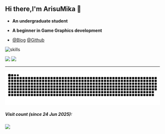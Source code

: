 ## Hi there,I'm ArisuMika 👋
* **An undergraduate student**
* **A beginner in Game Graphics development**

* [@Blog](https://blog.arisumika.top) [@Github](https://github.com/ArisuMika520)

![skills](https://skillicons.dev/icons?perline=14&i=c,cpp,cs,unity,unreal,blender,lua,opencv,vue,html,css,js,python,java,git,github,vscode,visualstudio,md,vim,powershell,cmake,latex,docker,linux,arch,cloudflare,netlify,npm,ps,flask)

![](https://arisu-github-readme.vercel.app/api?username=ArisuMika520&locale=en&line_height=33&show_icons=true&hide=&theme=tokyonight&rank_icon=default) ![](https://arisu-github-readme.vercel.app/api/top-langs/?username=ArisuMika520&locale=en&line_height=33&theme=tokyonight&langs_count=6&layout=compact)

---

<picture>
  <source media="(prefers-color-scheme: dark)" srcset="https://raw.githubusercontent.com/ArisuMika520/ArisuMika520/main/out/github-snake-dark.svg">
  <source media="(prefers-color-scheme: light)" srcset="https://raw.githubusercontent.com/ArisuMika520/ArisuMika520/main/out/github-snake.svg">
  <img alt="github contribution grid snake animation" src="https://raw.githubusercontent.com/ArisuMika520/ArisuMika520/main/out/github-snake.svg">
</picture>

##### Visit count (since 24 Jun 2025):
![](https://count.getloli.com/@ArisuMika?name=ArisuMika&theme=moebooru-h&padding=7&offset=0&align=top&scale=1&pixelated=1&darkmode=auto)
